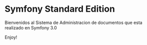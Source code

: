 Symfony Standard Edition
========================

Bienvenidos al Sistema de Administracion de documentos
que esta realizado en Symfony 3.0




Enjoy!

[1]:  https://es.wikipedia.org/wiki/GitHub

